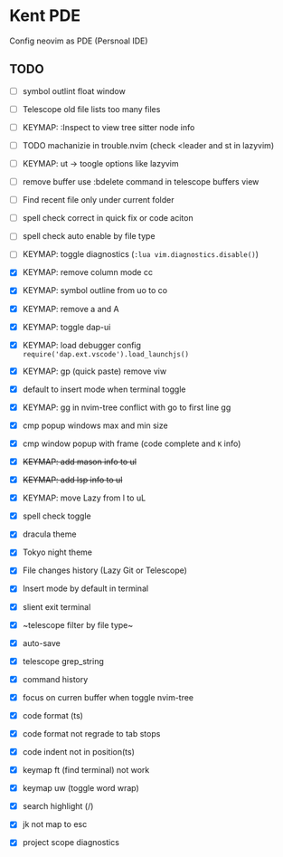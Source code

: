 # Kent PDE

Config neovim as PDE (Persnoal IDE)

## TODO

- [ ] symbol outlint float window
- [ ] Telescope old file lists too many files 
- [ ] KEYMAP: :Inspect to view tree sitter node info
- [ ] TODO machanizie in trouble.nvim (check <leader <x> and <leader>st in lazyvim)
- [ ] KEYMAP:  ut -> toogle options like lazyvim
- [ ] remove buffer use :bdelete command in telescope buffers view
- [ ] Find recent file only under current folder
- [ ] spell check correct in quick fix or code aciton
- [ ] spell check auto enable by file type
- [ ] KEYMAP: toggle diagnostics (`:lua vim.diagnostics.disable()`)
- [x] KEYMAP: remove column mode <leader> cc
- [x] KEYMAP: symbol outline from <leader> uo to <leader> co
- [x] KEYMAP: remove <leader> a and <leader> A
- [x] KEYMAP: toggle dap-ui
- [x] KEYMAP: load debugger config `require('dap.ext.vscode').load_launchjs()`
- [x] KEYMAP: gp (quick paste) remove viw
- [x] default to insert mode when terminal toggle
- [x] KEYMAP: gg in nvim-tree conflict with go to first line gg
- [x] cmp popup windows max and min size
- [x] cmp window popup with frame (code complete and `K` info)
- [x] ~~KEYMAP: add mason info to <leader> ul~~ 
- [x] ~~KEYMAP: add lsp info to <leader> ul~~
- [x] KEYMAP:  move Lazy from <leader>l to <leader>uL
- [x] spell check toggle 
- [x] dracula theme
- [x] Tokyo night theme 
- [x] File changes history (Lazy Git or Telescope)
- [x] Insert mode by default in terminal
- [x] slient exit terminal
- [x] ~telescope filter by file type~
- [x] auto-save
- [x] telescope grep_string
- [x] command history
- [x] focus on curren buffer when toggle nvim-tree
- [x] code format (ts)
- [x] code format not regrade to tab stops
- [x] code indent not in position(ts)
- [x] keymap ft (find terminal) not work
- [x] keymap uw (toggle word wrap)
- [x] search highlight (/)
- [x] jk not map to esc
- [x] project scope diagnostics

